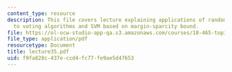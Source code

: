 ```yaml
---
content_type: resource
description: This file covers lecture explaining applications of random VC inequality
  to voting algorithms and SVM based on margin-sparcity bound.
file: https://ol-ocw-studio-app-qa.s3.amazonaws.com/courses/18-465-topics-in-statistics-statistical-learning-theory-spring-2007/f9fa828c437eccd4fc77fe9ae5d47653_lecture35.pdf
file_type: application/pdf
resourcetype: Document
title: lecture35.pdf
uid: f9fa828c-437e-ccd4-fc77-fe9ae5d47653
---
```

